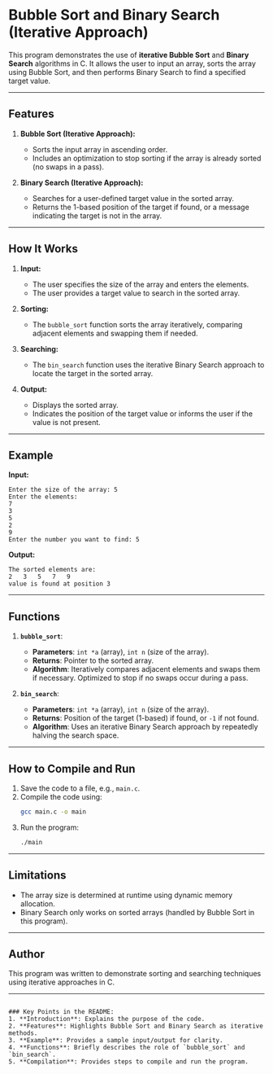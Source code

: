 
# Bubble Sort and Binary Search (Iterative Approach)

This program demonstrates the use of **iterative Bubble Sort** and **Binary Search** algorithms in C. It allows the user to input an array, sorts the array using Bubble Sort, and then performs Binary Search to find a specified target value.

---

## Features

1. **Bubble Sort (Iterative Approach):**
   - Sorts the input array in ascending order.
   - Includes an optimization to stop sorting if the array is already sorted (no swaps in a pass).

2. **Binary Search (Iterative Approach):**
   - Searches for a user-defined target value in the sorted array.
   - Returns the 1-based position of the target if found, or a message indicating the target is not in the array.

---

## How It Works

1. **Input:**
   - The user specifies the size of the array and enters the elements.
   - The user provides a target value to search in the sorted array.

2. **Sorting:**
   - The `bubble_sort` function sorts the array iteratively, comparing adjacent elements and swapping them if needed.

3. **Searching:**
   - The `bin_search` function uses the iterative Binary Search approach to locate the target in the sorted array.

4. **Output:**
   - Displays the sorted array.
   - Indicates the position of the target value or informs the user if the value is not present.

---

## Example

**Input:**
```
Enter the size of the array: 5
Enter the elements:
7
3
5
2
9
Enter the number you want to find: 5
```

**Output:**
```
The sorted elements are:
2   3   5   7   9
value is found at position 3
```

---

## Functions

1. **`bubble_sort`**:
   - **Parameters**: `int *a` (array), `int n` (size of the array).
   - **Returns**: Pointer to the sorted array.
   - **Algorithm**: Iteratively compares adjacent elements and swaps them if necessary. Optimized to stop if no swaps occur during a pass.

2. **`bin_search`**:
   - **Parameters**: `int *a` (array), `int n` (size of the array).
   - **Returns**: Position of the target (1-based) if found, or `-1` if not found.
   - **Algorithm**: Uses an iterative Binary Search approach by repeatedly halving the search space.

---

## How to Compile and Run

1. Save the code to a file, e.g., `main.c`.
2. Compile the code using:
   ```bash
   gcc main.c -o main
   ```
3. Run the program:
   ```bash
   ./main
   ```

---

## Limitations

- The array size is determined at runtime using dynamic memory allocation.
- Binary Search only works on sorted arrays (handled by Bubble Sort in this program).

---

## Author

This program was written to demonstrate sorting and searching techniques using iterative approaches in C.

---
```

### Key Points in the README:
1. **Introduction**: Explains the purpose of the code.
2. **Features**: Highlights Bubble Sort and Binary Search as iterative methods.
3. **Example**: Provides a sample input/output for clarity.
4. **Functions**: Briefly describes the role of `bubble_sort` and `bin_search`.
5. **Compilation**: Provides steps to compile and run the program.